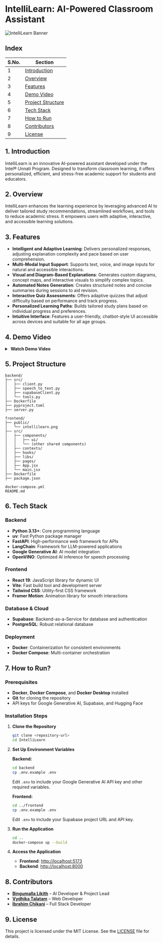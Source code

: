 # IntelliLearn: AI-Powered Classroom Assistant

![IntelliLearn Banner](https://github.com/user-attachments/assets/da4e5766-fdce-4a5b-a808-65c5af7c64cd)

## Index
<table>
  <thead>
    <tr>
      <th>S.No.</th>
      <th>Section</th>
    </tr>
  </thead>
  <tbody>
    <tr>
      <td>1</td>
      <td><a href="#1-introduction">Introduction</a></td>
    </tr>
    <tr>
      <td>2</td>
      <td><a href="#2-overview">Overview</a></td>
    </tr>
    <tr>
      <td>3</td>
      <td><a href="#3-features">Features</a></td>
    </tr>
    <tr>
      <td>4</td>
      <td><a href="#4-demo-video">Demo Video</a></td>
    </tr>
    <tr>
      <td>5</td>
      <td><a href="#5-project-structure">Project Structure</a></td>
    </tr>
    <tr>
      <td>6</td>
      <td><a href="#6-tech-stack">Tech Stack</a></td>
    </tr>
    <tr>
      <td>7</td>
      <td><a href="#7-how-to-run">How to Run</a></td>
    </tr>
    <tr>
      <td>8</td>
      <td><a href="#8-contributors">Contributors</a></td>
    </tr>
    <tr>
      <td>9</td>
      <td><a href="#9-license">License</a></td>
    </tr>
  </tbody>
</table>

## 1. Introduction

IntelliLearn is an innovative AI-powered assistant developed under the Intel® Unnati Program. Designed to transform classroom learning, it offers personalized, efficient, and stress-free academic support for students and educators.

## 2. Overview

IntelliLearn enhances the learning experience by leveraging advanced AI to deliver tailored study recommendations, streamlined workflows, and tools to reduce academic stress. It empowers users with adaptive, interactive, and accessible learning solutions.

## 3. Features

* **Intelligent and Adaptive Learning**: Delivers personalized responses, adjusting explanation complexity and pace based on user comprehension.
* **Multi-Modal Input Support**: Supports text, voice, and image inputs for natural and accessible interactions.
* **Visual and Diagram-Based Explanations**: Generates custom diagrams, concept maps, and interactive visuals to simplify complex topics.
* **Automated Notes Generation**: Creates structured notes and concise summaries during sessions to aid revision.
* **Interactive Quiz Assessments**: Offers adaptive quizzes that adjust difficulty based on performance and track progress.
* **Personalized Learning Paths**: Builds tailored study plans based on individual progress and preferences.
* **Intuitive Interface**: Features a user-friendly, chatbot-style UI accessible across devices and suitable for all age groups.

## 4. Demo Video

<details>
  <summary>
    <strong>&nbsp;Watch Demo Video</strong>
  </summary>
  <br>
  <p align="center">
    <a href="https://youtu.be/sKV0IyaqCMo" target="_blank">
      <img src="https://img.youtube.com/vi/sKV0IyaqCMo/maxresdefault.jpg" alt="Watch the demo video" width="100%" />
    </a>
  </p>
</details>

## 5. Project Structure

```
backend/
├── src/
│   ├── client.py
│   ├── speech_to_text.py
│   ├── supabaseClient.py
│   └── tools.py
├── Dockerfile
├── pyproject.toml
├── server.py

frontend/
├── public/
│   └── intellilearn.png
├── src/
│   ├── components/
│   │   ├── ui/
│   │   └── (other shared components)
│   ├── contexts/
│   ├── hooks/
│   ├── libs/
│   ├── pages/
│   ├── App.jsx
│   └── main.jsx
├── Dockerfile
├── package.json

docker-compose.yml
README.md
```

## 6. Tech Stack

### Backend

* **Python 3.13+**: Core programming language
* **uv**: Fast Python package manager
* **FastAPI**: High-performance web framework for APIs
* **LangChain**: Framework for LLM-powered applications
* **Google Generative AI**: AI model integration
* **OpenVINO**: Optimized AI inference for speech processing

### Frontend

* **React 19**: JavaScript library for dynamic UI
* **Vite**: Fast build tool and development server
* **Tailwind CSS**: Utility-first CSS framework
* **Framer Motion**: Animation library for smooth interactions

### Database & Cloud

* **Supabase**: Backend-as-a-Service for database and authentication
* **PostgreSQL**: Robust relational database

### Deployment

* **Docker**: Containerization for consistent environments
* **Docker Compose**: Multi-container orchestration

## 7. How to Run?

### Prerequisites

* **Docker**, **Docker Compose**, and **Docker Desktop** installed
* **Git** for cloning the repository
* API keys for Google Generative AI, Supabase, and Hugging Face

### Installation Steps

1. **Clone the Repository**

   ```bash
   git clone <repository-url>
   cd IntelliLearn
   ```

2. **Set Up Environment Variables**

   **Backend:**

   ```bash
   cd backend
   cp .env.example .env
   ```

   Edit `.env` to include your Google Generative AI API key and other required variables.

   **Frontend:**

   ```bash
   cd ../frontend
   cp .env.example .env
   ```

   Edit `.env` to include your Supabase project URL and API key.

3. **Run the Application**

   ```bash
   cd ..
   docker-compose up --build
   ```

4. **Access the Application**

   * **Frontend**: [http://localhost:5173](http://localhost:5173)
   * **Backend**: [http://localhost:8000](http://localhost:8000)

## 8. Contributors

* **[Bingumalla Likith](https://github.com/binguliki)** – AI Developer & Project Lead
* **[Vydhika Talatam](https://github.com/vtalatam05)** – Web Developer
* **[Ibrahim Chikani](https://github.com/IbrahimDev00)** – Full Stack Developer

## 9. License

This project is licensed under the MIT License. See the [LICENSE](LICENSE) file for details.
